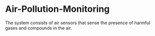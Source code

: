 # Air-Pollution-Monitoring
The system consists of air sensors that sense the presence of harmful gases and compounds in the air. 

